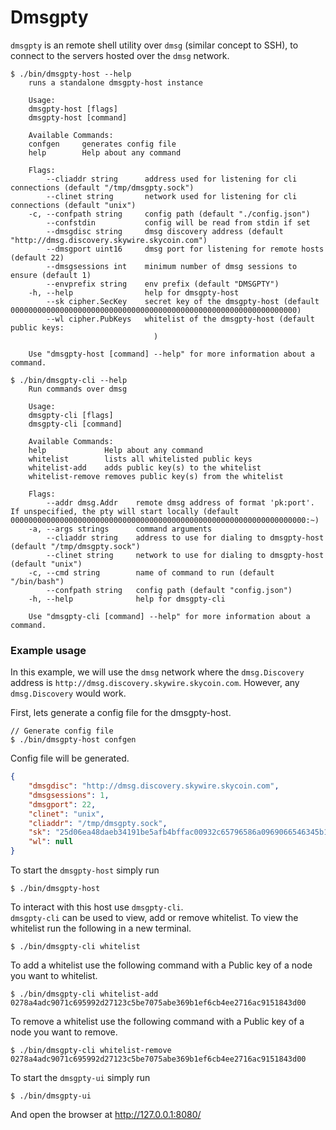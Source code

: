 # Dmsgpty
`dmsgpty` is an remote shell utility over `dmsg` (similar concept to SSH), to connect to the servers hosted over the `dmsg` network.

```
$ ./bin/dmsgpty-host --help
    runs a standalone dmsgpty-host instance

    Usage:
    dmsgpty-host [flags]
    dmsgpty-host [command]

    Available Commands:
    confgen     generates config file
    help        Help about any command

    Flags:
        --cliaddr string      address used for listening for cli connections (default "/tmp/dmsgpty.sock")
        --clinet string       network used for listening for cli connections (default "unix")
    -c, --confpath string     config path (default "./config.json")
        --confstdin           config will be read from stdin if set
        --dmsgdisc string     dmsg discovery address (default "http://dmsg.discovery.skywire.skycoin.com")
        --dmsgport uint16     dmsg port for listening for remote hosts (default 22)
        --dmsgsessions int    minimum number of dmsg sessions to ensure (default 1)
        --envprefix string    env prefix (default "DMSGPTY")
    -h, --help                help for dmsgpty-host
        --sk cipher.SecKey    secret key of the dmsgpty-host (default 0000000000000000000000000000000000000000000000000000000000000000)
        --wl cipher.PubKeys   whitelist of the dmsgpty-host (default public keys:
                                )

    Use "dmsgpty-host [command] --help" for more information about a command.
```

```
$ ./bin/dmsgpty-cli --help
    Run commands over dmsg

    Usage:
    dmsgpty-cli [flags]
    dmsgpty-cli [command]

    Available Commands:
    help             Help about any command
    whitelist        lists all whitelisted public keys
    whitelist-add    adds public key(s) to the whitelist
    whitelist-remove removes public key(s) from the whitelist

    Flags:
        --addr dmsg.Addr    remote dmsg address of format 'pk:port'. If unspecified, the pty will start locally (default 000000000000000000000000000000000000000000000000000000000000000000:~)
    -a, --args strings      command arguments
        --cliaddr string    address to use for dialing to dmsgpty-host (default "/tmp/dmsgpty.sock")
        --clinet string     network to use for dialing to dmsgpty-host (default "unix")
    -c, --cmd string        name of command to run (default "/bin/bash")
        --confpath string   config path (default "config.json")
    -h, --help              help for dmsgpty-cli

    Use "dmsgpty-cli [command] --help" for more information about a command.

```

### Example usage

In this example, we will use the `dmsg` network where the `dmsg.Discovery` address is `http://dmsg.discovery.skywire.skycoin.com`. However, any `dmsg.Discovery` would work.

First, lets generate a config file for the dmsgpty-host.

```shell script
// Generate config file 
$ ./bin/dmsgpty-host confgen
```
Config file will be generated.
```json
{
    "dmsgdisc": "http://dmsg.discovery.skywire.skycoin.com",
    "dmsgsessions": 1,
    "dmsgport": 22,
    "clinet": "unix",
    "cliaddr": "/tmp/dmsgpty.sock",
    "sk": "25d06ea48daeb34191be5afb4bffac00932c65796586a0969066546345b1c627",
    "wl": null
}
```
To start the `dmsgpty-host` simply run

```shell script
$ ./bin/dmsgpty-host
```
To interact with this host use `dmsgpty-cli`.<br>
`dmsgpty-cli` can be used to view, add or remove whitelist.
To view the whitelist run the following in a new terminal.
```shell script
$ ./bin/dmsgpty-cli whitelist
```

To add a whitelist use the following command with a Public key of a node you want to whitelist.
```shell script
$ ./bin/dmsgpty-cli whitelist-add 0278a4adc9071c695992d27123c5be7075abe369b1ef6cb4ee2716ac9151843d00
```

To remove a whitelist use the following command with a Public key of a node you want to remove.
```shell script
$ ./bin/dmsgpty-cli whitelist-remove 0278a4adc9071c695992d27123c5be7075abe369b1ef6cb4ee2716ac9151843d00
```

To start the `dmsgpty-ui` simply run

```shell script
$ ./bin/dmsgpty-ui
```

And open the browser at http://127.0.0.1:8080/